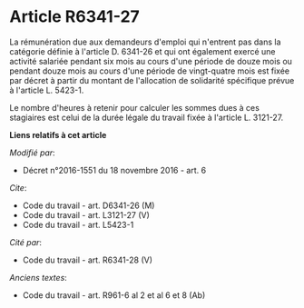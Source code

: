 # Article R6341-27

La rémunération due aux demandeurs d'emploi qui n'entrent pas dans la catégorie définie à l'article D. 6341-26 et qui ont
également exercé une activité salariée pendant six mois au cours d'une période de douze mois ou pendant douze mois au cours
d'une période de vingt-quatre mois est fixée par décret à partir du montant de l'allocation de solidarité spécifique prévue à
l'article L. 5423-1. 

Le nombre d'heures à retenir pour calculer les sommes dues à ces stagiaires est celui de la durée légale du travail fixée à
l'article L. 3121-27.

**Liens relatifs à cet article**

_Modifié par_:

  - Décret n°2016-1551 du 18 novembre 2016 - art. 6

_Cite_:

  - Code du travail - art. D6341-26 (M)
  - Code du travail - art. L3121-27 (V)
  - Code du travail - art. L5423-1

_Cité par_:

  - Code du travail - art. R6341-28 (V)

_Anciens textes_:

  - Code du travail - art. R961-6 al 2 et al 6 et 8 (Ab)
